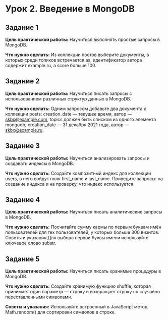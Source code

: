 # Урок 2. Введение в MongoDB
## Задание 1

**Цель практической работы:**
Научиться выполнять простые запросы в MongoDB.

**Что нужно сделать:**
Из коллекции постов выберите документы, в которых среди топиков встречается as, идентификатор автора содержит example.ru, а score больше 100.


## Задание 2

**Цель практической работы:**
Научиться писать запросы с использованием различных структур данных в MongoDB.

**Что нужно сделать:**
Одним запросом добавьте два документа к коллекции posts:
creation_date — текущее время, автор — skbx@example.com, topics должен быть списком из одного элемента mongodb;
creation_date — 31 декабря 2021 года, автор — skbx@example.ru.


## Задание 3
**Цель практической работы:**
Научиться анализировать запросы и создавать индексы в MongoDB.

**Что нужно сделать:**
Создайте композитный индекс для коллекции users, в него войдут поля first_name и last_name. Приведите запросы: на создание индекса и на проверку, что индекс используется.


## Задание 4

**Цель практической работы:**
Научиться писать аналитические запросы в MongoDB.

**Что нужно сделать:**
Посчитайте сумму кармы по первым буквам имён пользователей для тех пользователей, у которых больше 300 визитов.
Советы и указания
Для выбора первой буквы имени используйте ключевое слово substr.


## Задание 5

**Цель практической работы:**
Научиться писать хранимые процедуры в MongoDB.

**Что нужно сделать:**
Создайте хранимую функцию shuffle, которая принимает один параметр — строку и возвращает строку со случайно переставленными символами.

**Советы и указания:**
Используйте встроенный в JavaScript метод Math.random() для сортировки символов в строке.